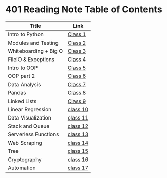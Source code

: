 # 401 Reading Note Table of Contents

| Title       | Link        |
| ----------- | ----------- |
Intro to Python|[Class 1](class1.md)
Modules and Testing|[Class 2](class2.md)
Whiteboarding + Big O|[Class 3](class3.md)
FileIO & Exceptions|[Class 4](class4.md)
Intro to OOP|[Class 5](class5.md)
OOP part 2|[Class 6](class6.md)
Data Analysis|[Class 7](class7.md)
Pandas|[Class 8](class8.md)
Linked Lists|[Class 9](class9.md)
Linear Regression |[class 10](class410.md)
Data Visualization|[class 11](class411.md)
Stack and Queue |[class 12](class412.md)
Serverless Functions |[class 13](class413.md)
Web Scraping |[class 14](class414.md)
Tree |[class 15](class415.md)
Cryptography |[class 16](class416.md)
Automation |[class 17](class417.md)


